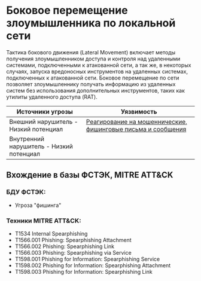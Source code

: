 # Боковое перемещение злоумышленника по локальной сети
Тактика бокового движения (Lateral Movement) включает методы получения злоумышленником доступа и контроля над удаленными системами, подключенными к атакованной сети, а так же, в некоторых случаях, запуска вредоносных инструментов на удаленных системах, подключенных к атакованной сети. Боковое перемещение по сети позволяет злоумышленнику получать информацию из удаленных систем без использования дополнительных инструментов, таких как утилиты удаленного доступа (RAT).

|Источники угрозы|Уязвимость|
|-|--------|
|Внешний нарушитель - Низкий потенциал|[Реагирование на мошеннические, фишинговые письма и сообщения](/vkr/vulnerabilities/page1)|
|Внутренний нарушитель - Низкий потенциал|

## Вхождение в базы ФСТЭК, MITRE ATT&CK
### БДУ ФСТЭК:
+ Угроза "фишинга"

### Техники MITRE ATT&CK:
+ T1534 Internal Spearphishing
+    T1566.001 Phishing: Spearphishing Attachment
+   T1566.002 Phishing: Spearphishing Link
+    T1566.003 Phishing: Spearphishing via Service
+    T1598.001 Phishing for Information: Spearphishing Service
+    T1598.002 Phishing for Information: Spearphishing Attachment
+    T1598.003 Phishing for Information: Spearphishing Link